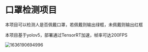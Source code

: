 # 口罩检测项目

本项目可以检测人是否佩戴口罩，若佩戴则输出绿框，未佩戴则输出红框

本项目基于yolov5，部署通过TensorRT加速，帧率可达200FPS

![1636190694996](https://github.com/Doctor-James/Mask_Detector/blob/master/demo.gif)
